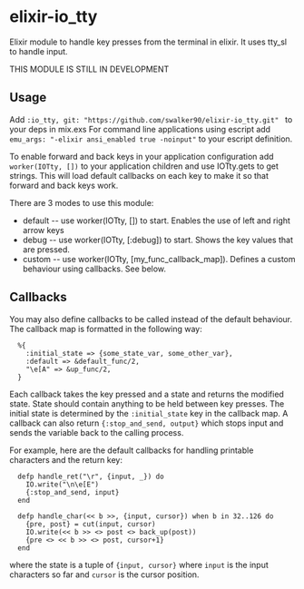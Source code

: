 # elixir-io_tty

Elixir module to handle key presses from the terminal in elixir.
It uses tty_sl to handle input.

THIS MODULE IS STILL IN DEVELOPMENT

## Usage

Add `:io_tty, git: "https://github.com/swalker90/elixir-io_tty.git" ` to your deps in mix.exs
For command line applications using escript add `emu_args: "-elixir ansi_enabled true -noinput"` to your escript definition.

To enable forward and back keys in your application configuration add `worker(IOTty, [])` to your application children and use IOTty.gets to get strings.
This will load default callbacks on each key to make it so that forward and back keys work.

There are 3 modes to use this module:

  - default -- use worker(IOTty, []) to start. Enables the use of left and right arrow keys
  - debug -- use worker(IOTty, [:debug]) to start. Shows the key values that are pressed.
  - custom -- use worker(IOTty, [my_func_callback_map]). Defines a custom behaviour using callbacks. See below.

## Callbacks

You may also define callbacks to be called instead of the default behaviour.
The callback map is formatted in the following way:
```
  %{
    :initial_state => {some_state_var, some_other_var},
    :default => &default_func/2,
    "\e[A" => &up_func/2,
  }
```

Each callback takes the key pressed and a state and returns the modified state.
State should contain anything to be held between key presses.
The initial state is determined by the `:initial_state` key in the callback map.
A callback can also return `{:stop_and_send, output}` which stops input and sends the variable back to the calling process.

For example, here are the default callbacks for handling printable characters and the return key:
```
  defp handle_ret("\r", {input, _}) do
    IO.write("\n\e[E")
    {:stop_and_send, input}
  end

  defp handle_char(<< b >>, {input, cursor}) when b in 32..126 do
    {pre, post} = cut(input, cursor)
    IO.write(<< b >> <> post <> back_up(post))
    {pre <> << b >> <> post, cursor+1}
  end
```

where the state is a tuple of `{input, cursor}` where `input` is the input characters so far and `cursor` is the cursor position.
